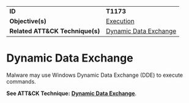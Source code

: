 |||
|---------|------------------------|
|**ID**|**T1173**|
|**Objective(s)**|[Execution](https://github.com/MBCProject/mbc-markdown/tree/master/execution)|
|**Related ATT&CK Technique(s)**|[Dynamic Data Exchange](https://attack.mitre.org/techniques/T1173)|

Dynamic Data Exchange
=====================
Malware may use Windows Dynamic Data Exchange (DDE) to execute commands.

**See ATT&CK Technique:** [**Dynamic Data Exchange**](https://attack.mitre.org/techniques/T1173).
